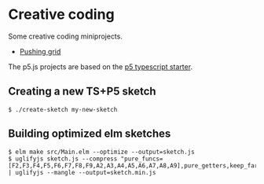 # Creative coding

Some creative coding miniprojects.

- [Pushing grid](https://github.com/mark-gerarts/creative-coding/tree/master/pushing-grid)

The p5.js projects are based on the [p5 typescript starter](https://github.com/Gaweph/p5-typescript-starter).

## Creating a new TS+P5 sketch

```
$ ./create-sketch my-new-sketch
```

## Building optimized elm sketches

```
$ elm make src/Main.elm --optimize --output=sketch.js
$ uglifyjs sketch.js --compress "pure_funcs=[F2,F3,F4,F5,F6,F7,F8,F9,A2,A3,A4,A5,A6,A7,A8,A9],pure_getters,keep_fargs=false,unsafe_comps,unsafe" | uglifyjs --mangle --output=sketch.min.js
```
